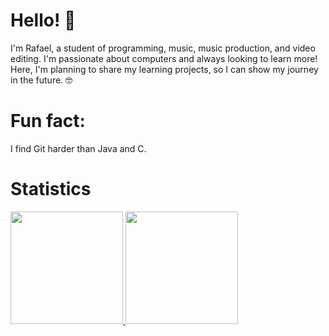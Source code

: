 # Hello! 🎹

I'm Rafael, a student of programming, music, music production, and video editing. I'm passionate about computers and always looking to learn more! Here, I'm planning to share my learning projects, so I can show my journey in the future. 🤓

# Fun fact:
I find Git harder than Java and C.

# Statistics
<div>
<a href="https://github.com/rafaelsantosmp4">
<img loading="lazy" height="180em" src="https://github-readme-stats.vercel.app/api/top-langs/?username=seu-usuário-aqui&layout=compact&langs_count=7&theme=dracula"/>
<img loading="lazy" height="180em" src="https://github-readme-stats.vercel.app/api?username=seu-usuário-aqui&show_icons=true&theme=dracula&include_all_commits=true&count_private=true"/>
</div>

